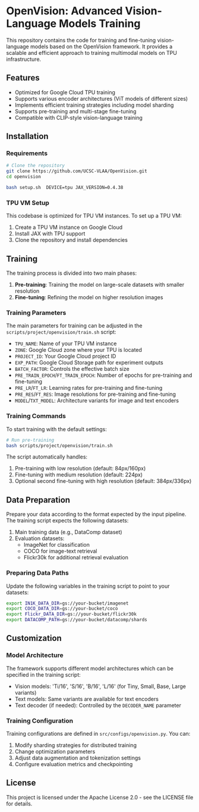 # OpenVision: Advanced Vision-Language Models Training

This repository contains the code for training and fine-tuning vision-language models based on the OpenVision framework. It provides a scalable and efficient approach to training multimodal models on TPU infrastructure.

## Features

- Optimized for Google Cloud TPU training
- Supports various encoder architectures (ViT models of different sizes)
- Implements efficient training strategies including model sharding
- Supports pre-training and multi-stage fine-tuning 
- Compatible with CLIP-style vision-language training

## Installation

### Requirements

```bash
# Clone the repository
git clone https://github.com/UCSC-VLAA/OpenVision.git
cd openvision

bash setup.sh  DEVICE=tpu JAX_VERSION=0.4.38
```

### TPU VM Setup

This codebase is optimized for TPU VM instances. To set up a TPU VM:

1. Create a TPU VM instance on Google Cloud
2. Install JAX with TPU support
3. Clone the repository and install dependencies

## Training

The training process is divided into two main phases:

1. **Pre-training**: Training the model on large-scale datasets with smaller resolution
2. **Fine-tuning**: Refining the model on higher resolution images

### Training Parameters

The main parameters for training can be adjusted in the `scripts/project/openvision/train.sh` script:

- `TPU_NAME`: Name of your TPU VM instance
- `ZONE`: Google Cloud zone where your TPU is located
- `PROJECT_ID`: Your Google Cloud project ID
- `EXP_PATH`: Google Cloud Storage path for experiment outputs
- `BATCH_FACTOR`: Controls the effective batch size
- `PRE_TRAIN_EPOCH`/`FT_TRAIN_EPOCH`: Number of epochs for pre-training and fine-tuning
- `PRE_LR`/`FT_LR`: Learning rates for pre-training and fine-tuning
- `PRE_RES`/`FT_RES`: Image resolutions for pre-training and fine-tuning
- `MODEL`/`TXT_MODEL`: Architecture variants for image and text encoders

### Training Commands

To start training with the default settings:

```bash
# Run pre-training
bash scripts/project/openvision/train.sh
```

The script automatically handles:
1. Pre-training with low resolution (default: 84px/160px)
2. Fine-tuning with medium resolution (default: 224px)
3. Optional second fine-tuning with high resolution (default: 384px/336px)

## Data Preparation

Prepare your data according to the format expected by the input pipeline. The training script expects the following datasets:

1. Main training data (e.g., DataComp dataset)
2. Evaluation datasets:
   - ImageNet for classification
   - COCO for image-text retrieval
   - Flickr30k for additional retrieval evaluation

### Preparing Data Paths

Update the following variables in the training script to point to your datasets:

```bash
export IN1K_DATA_DIR=gs://your-bucket/imagenet
export COCO_DATA_DIR=gs://your-bucket/coco
export Flickr_DATA_DIR=gs://your-bucket/flickr30k
export DATACOMP_PATH=gs://your-bucket/datacomp/shards
```



## Customization

### Model Architecture

The framework supports different model architectures which can be specified in the training script:

- Vision models: 'Ti/16', 'S/16', 'B/16', 'L/16' (for Tiny, Small, Base, Large variants)
- Text models: Same variants are available for text encoders
- Text decoder (if needed): Controlled by the `DECODER_NAME` parameter

### Training Configuration

Training configurations are defined in `src/configs/openvision.py`. You can:

1. Modify sharding strategies for distributed training
2. Change optimization parameters
3. Adjust data augmentation and tokenization settings
4. Configure evaluation metrics and checkpointing



## License

This project is licensed under the Apache License 2.0 - see the LICENSE file for details. 
